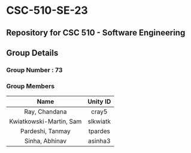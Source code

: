 # CSC-510-SE-23

## Repository for CSC 510 - Software Engineering

## Group Details

### Group Number : 73

### Group Members

|          Name           | Unity ID |
|:-----------------------:|:--------:|
|      Ray, Chandana      |  cray5   |
| Kwiatkowski-Martin, Sam | slkwiatk |
|    Pardeshi, Tanmay     | tpardes  |
|     Sinha, Abhinav      | asinha3  |
